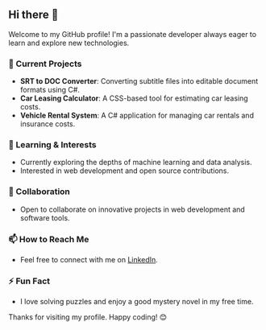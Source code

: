 ## Hi there 👋

Welcome to my GitHub profile! I'm a passionate developer always eager to learn and explore new technologies.

### 🔭 Current Projects
- **SRT to DOC Converter**: Converting subtitle files into editable document formats using C#.
- **Car Leasing Calculator**: A CSS-based tool for estimating car leasing costs.
- **Vehicle Rental System**: A C# application for managing car rentals and insurance costs.

### 🌱 Learning & Interests
- Currently exploring the depths of machine learning and data analysis.
- Interested in web development and open source contributions.

### 👯 Collaboration
- Open to collaborate on innovative projects in web development and software tools.

### 📫 How to Reach Me
- Feel free to connect with me on [LinkedIn](https://www.linkedin.com/in/nikola-stojanović8/).

### ⚡ Fun Fact
- I love solving puzzles and enjoy a good mystery novel in my free time.

Thanks for visiting my profile. Happy coding! 😊
